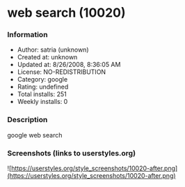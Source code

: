 # web search (10020)

### Information
- Author: satria (unknown)
- Created at: unknown
- Updated at: 8/26/2008, 8:36:05 AM
- License: NO-REDISTRIBUTION
- Category: google
- Rating: undefined
- Total installs: 251
- Weekly installs: 0


### Description
google web search


### Screenshots (links to userstyles.org)
![https://userstyles.org/style_screenshots/10020-after.png](https://userstyles.org/style_screenshots/10020-after.png)


